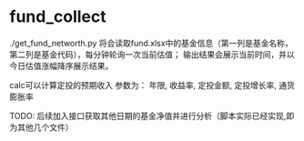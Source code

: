 # fund_collect
./get_fund_networth.py 将会读取fund.xlsx中的基金信息（第一列是基金名称，第二列是基金代码），每分钟轮询一次当前估值；
输出结果会展示当前时间，并以今日估值涨幅降序展示结果。

calc可以计算定投的预期收入
参数为：
年限, 收益率, 定投金额, 定投增长率, 通货膨胀率

TODO:
后续加入接口获取其他日期的基金净值并进行分析（脚本实际已经实现,即为其他几个文件）
